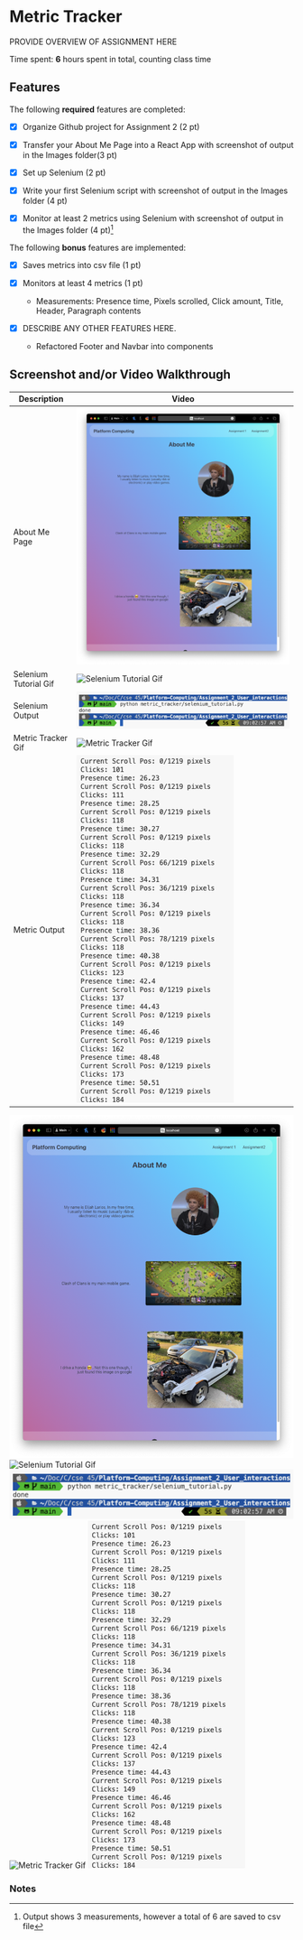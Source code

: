 
# Metric Tracker

PROVIDE OVERVIEW OF ASSIGNMENT HERE

Time spent: **6** hours spent in total, counting class time

## Features

The following **required** features are completed:

- [X] Organize Github project for Assignment 2 (2 pt)
- [X] Transfer your About Me Page into a React App with screenshot of output in the Images folder(3 pt)
- [X] Set up Selenium (2 pt)
- [X] Write your first Selenium script with screenshot of output in the Images folder (4 pt)
- [X] Monitor at least 2 metrics using Selenium with screenshot of output in the Images folder (4 pt)[^1]


The following **bonus** features are implemented:

- [X] Saves metrics into csv file (1 pt)
- [X] Monitors at least 4 metrics (1 pt)
    - Measurements: Presence time, Pixels scrolled, Click amount, Title, Header, Paragraph contents

- [X] DESCRIBE ANY OTHER FEATURES HERE.
    - Refactored Footer and Navbar into components

## Screenshot and/or Video Walkthrough
| Description | Video |
| --- | --- |
| About Me Page | ![About Me on React](https://github.com/elijahlarios/Platform-Computing/blob/main/Assignment_2_User_interactions/Images/About_me_on_React.png) |
| Selenium Tutorial Gif | ![Selenium Tutorial Gif](https://github.com/elijahlarios/Platform-Computing/blob/main/Assignment_2_User_interactions/Images/Readme_Gifs/Selenium_tutorial.gif) |
| Selenium Output | ![Selenium Output](https://github.com/elijahlarios/Platform-Computing/blob/main/Assignment_2_User_interactions/Images/selenium_tutorial_output.png) |
| Metric Tracker Gif | ![Metric Tracker Gif](https://github.com/elijahlarios/Platform-Computing/blob/main/Assignment_2_User_interactions/Images/Readme_Gifs/metric_tracker.gif) |
| Metric Output | ![Metric Output](https://github.com/elijahlarios/Platform-Computing/blob/main/Assignment_2_User_interactions/Images/metric_tracker_output.png) |


![About Me on React](https://github.com/elijahlarios/Platform-Computing/blob/main/Assignment_2_User_interactions/Images/About_me_on_React.png)
![Selenium Tutorial Gif](https://github.com/elijahlarios/Platform-Computing/blob/main/Assignment_2_User_interactions/Images/Readme_Gifs/Selenium_tutorial.gif)
![Selenium Output](https://github.com/elijahlarios/Platform-Computing/blob/main/Assignment_2_User_interactions/Images/selenium_tutorial_output.png)
![Metric Tracker Gif](https://github.com/elijahlarios/Platform-Computing/blob/main/Assignment_2_User_interactions/Images/Readme_Gifs/metric_tracker.gif)
![Metric Output](https://github.com/elijahlarios/Platform-Computing/blob/main/Assignment_2_User_interactions/Images/metric_tracker_output.png)


### Notes

[^1]: Output shows 3 measurements, however a total of 6 are saved to csv file

